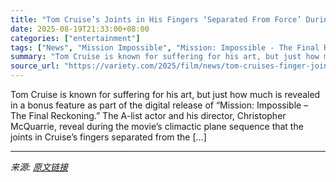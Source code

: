 ```yaml
---
title: "Tom Cruise’s Joints in His Fingers ‘Separated From Force’ During Plane Stunt in ‘Mission: Impossible – The Final Reckoning’: ‘Hands Were Absolutely Swollen’"
date: 2025-08-19T21:33:00+08:00
categories: ["entertainment"]
tags: ["News", "Mission Impossible", "Mission: Impossible - The Final Reckoning", "Tom Cruise"]
summary: "Tom Cruise is known for suffering for his art, but just how much is revealed in a bonus feature as part of the digital release of &#8220;Mission: Impossible &#8211; The Final Reckoning.&#8221; The A-l"
source_url: "https://variety.com/2025/film/news/tom-cruises-finger-joints-mission-impossible-8-plane-stunt-1236492859/"
---
```


Tom Cruise is known for suffering for his art, but just how much is revealed in a bonus feature as part of the digital release of &#8220;Mission: Impossible &#8211; The Final Reckoning.&#8221; The A-list actor and his director, Christopher McQuarrie, reveal during the movie&#8217;s climactic plane sequence that the joints in Cruise&#8217;s fingers separated from the [&#8230;]

---

*来源: [原文链接](https://variety.com/2025/film/news/tom-cruises-finger-joints-mission-impossible-8-plane-stunt-1236492859/)*
